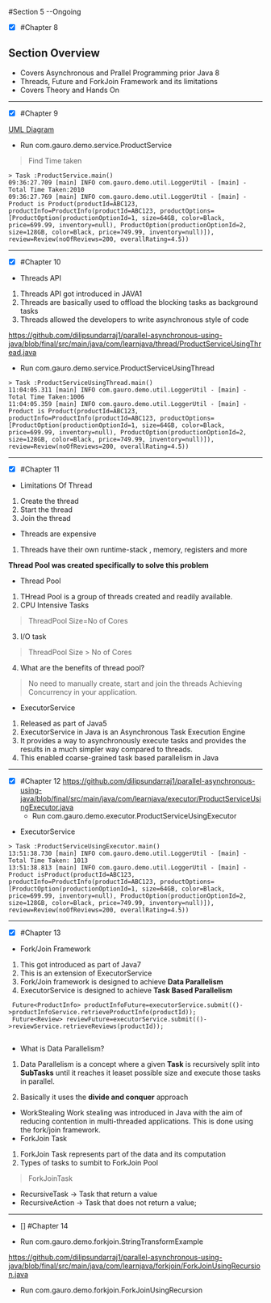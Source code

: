 #Section 5  --Ongoing
- [x] #Chapter 8  

## Section Overview
* Covers Asynchronous and Prallel Programming prior Java 8
* Threads, Future and ForkJoin Framework and its limitations
* Covers Theory and Hands On

--------
- [x]  #Chapter 9  

[UML Diagram](uml/ProductService.uml)
* Run com.gauro.demo.service.ProductService 
> Find Time taken
``` 
> Task :ProductService.main()
09:36:27.709 [main] INFO com.gauro.demo.util.LoggerUtil - [main] - Total Time Taken:2010
09:36:27.769 [main] INFO com.gauro.demo.util.LoggerUtil - [main] - Product is Product(productId=ABC123, productInfo=ProductInfo(productId=ABC123, productOptions=[ProductOption(productionOptionId=1, size=64GB, color=Black, price=699.99, inventory=null), ProductOption(productionOptionId=2, size=128GB, color=Black, price=749.99, inventory=null)]), review=Review(noOfReviews=200, overallRating=4.5))

```
--------
- [x]   #Chapter 10  

* Threads API
1.  Threads API got introduced in JAVA1
2.  Threads are basically used to offload the blocking tasks as background tasks
3.  Threads allowed the developers to write asynchronous style of code

https://github.com/dilipsundarraj1/parallel-asynchronous-using-java/blob/final/src/main/java/com/learnjava/thread/ProductServiceUsingThread.java

* Run com.gauro.demo.service.ProductServiceUsingThread
``` 
> Task :ProductServiceUsingThread.main()
11:04:05.311 [main] INFO com.gauro.demo.util.LoggerUtil - [main] - Total Time Taken:1006
11:04:05.359 [main] INFO com.gauro.demo.util.LoggerUtil - [main] - Product is Product(productId=ABC123, productInfo=ProductInfo(productId=ABC123, productOptions=[ProductOption(productionOptionId=1, size=64GB, color=Black, price=699.99, inventory=null), ProductOption(productionOptionId=2, size=128GB, color=Black, price=749.99, inventory=null)]), review=Review(noOfReviews=200, overallRating=4.5))

```
-------------

- [x]   #Chapter 11  
* Limitations Of Thread
1.  Create the thread
2.  Start the thread
3.  Join the thread

* Threads are expensive
1.  Threads have their own runtime-stack , memory, registers and more

**Thread Pool was created specifically to solve this problem**

* Thread Pool

1.  THread Pool is a group of threads created and readily available.
2.  CPU Intensive Tasks
> ThreadPool Size=No of Cores
3.  I/O task
> ThreadPool Size > No of Cores
4.  What are the benefits of thread pool?
> No need to manually create, start and join the threads
> Achieving Concurrency in your application.

* ExecutorService
1.  Released as part of Java5
2.  ExecutorService in Java is an Asynchronous Task Execution Engine
3.  It provides a way to asynchronously execute tasks and provides the results in a much simpler way compared to threads.
4.  This enabled coarse-grained task based parallelism in Java



-------------

- [x]   #Chapter 12
  https://github.com/dilipsundarraj1/parallel-asynchronous-using-java/blob/final/src/main/java/com/learnjava/executor/ProductServiceUsingExecutor.java
    * Run com.gauro.demo.executor.ProductServiceUsingExecutor
* ExecutorService

``` 
> Task :ProductServiceUsingExecutor.main()
13:51:38.730 [main] INFO com.gauro.demo.util.LoggerUtil - [main] - Total Time Taken: 1013
13:51:38.813 [main] INFO com.gauro.demo.util.LoggerUtil - [main] - Product isProduct(productId=ABC123, productInfo=ProductInfo(productId=ABC123, productOptions=[ProductOption(productionOptionId=1, size=64GB, color=Black, price=699.99, inventory=null), ProductOption(productionOptionId=2, size=128GB, color=Black, price=749.99, inventory=null)]), review=Review(noOfReviews=200, overallRating=4.5))

```


-------------

- [x]   #Chapter 13
* Fork/Join Framework
1.  This got introduced as part of Java7
2.  This is an extension of ExecutorService
3.  Fork/Join framework is designed to achieve **Data Parallelism**
4.  ExecutorService is designed to achieve **Task Based Parallelism**
``` 
 Future<ProductInfo> productInfoFuture=executorService.submit(()->productInfoService.retrieveProductInfo(productId));
 Future<Review> reviewFuture=executorService.submit(()->reviewService.retrieveReviews(productId));
        
```

* What is Data Parallelism?
1. Data Parallelism is a concept where a given **Task** is recursively split into **SubTasks** until it reaches it leaset possible size and
execute those tasks in parallel.

2.  Basically it uses the **divide and conquer** approach   

* WorkStealing
  Work stealing was introduced in Java with the aim of reducing contention in multi-threaded applications. This is done using the fork/join framework.
* ForkJoin Task
1.  ForkJoin Task represents part of the data and  its computation
2.  Types of tasks to sumbit to ForkJoin Pool 
> ForkJoinTask
- RecursiveTask -> Task that return a value
- RecursiveAction -> Task that does not return a value;


-------------

- []   #Chapter 14

* Run com.gauro.demo.forkjoin.StringTransformExample

https://github.com/dilipsundarraj1/parallel-asynchronous-using-java/blob/final/src/main/java/com/learnjava/forkjoin/ForkJoinUsingRecursion.java

* Run com.gauro.demo.forkjoin.ForkJoinUsingRecursion
